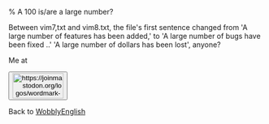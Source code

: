 % A 100 is/are a large number?

Between vim7,txt and vim8.txt, the file's first sentence changed from 'A large number of features has been added,' to 'A large number of bugs have been fixed ..' 'A large number of dollars has been lost', anyone?



Me at
<form action='https://mastodon.sdf.org/@drbean'>
<button type='submit' class='btn'>
<img src='./mastodon.svg'
alt='https://joinmastodon.org/logos/wordmark-black-text.svg'
style='width:100px;height:50px'/>
</button></form>

Back to [WobblyEnglish](WobblyEnglish.html)
